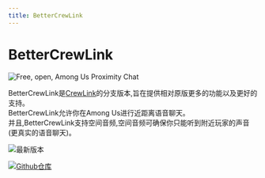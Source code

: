 ```yaml
---
title: BetterCrewLink
---
```

# BetterCrewLink
![Free, open, Among Us Proximity Chat](/Image/BetterCrewLink.png)

BetterCrewLink是[CrewLink](https://github.com/ottomated/CrewLink)的分支版本,旨在提供相对原版更多的功能以及更好的支持。<br>
BetterCrewLink允许你在Among Us进行近距离语音聊天。<br>
并且,BetterCrewLink支持空间音频,空间音频可确保你只能听到附近玩家的声音(更真实的语音聊天)。

<div align="center">
<VPCard
  title="OhMyGuus"
  desc="开发者"
  logo="/Image/OhMyGuus.png"
  link="https://github.com/OhMyGuus"
/>
</div>

![最新版本](https://badgen.net/github/release/OhMyGuus/BetterCrewLink?icon=github)

[![Github仓库](https://badgen.net/badge/Github/Repository/github?icon=github)](https://github.com/OhMyGuus/BetterCrewLink)